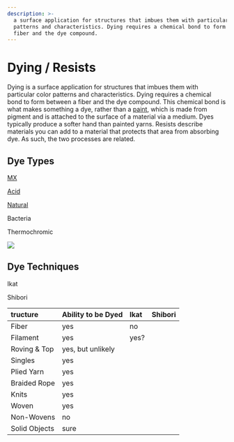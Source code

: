 ```yaml
---
description: >-
  a surface application for structures that imbues them with particular color
  patterns and characteristics. Dying requires a chemical bond to form between a
  fiber and the dye compound.
---
```


# Dying / Resists

Dying is a surface application for structures that imbues them with particular color patterns and characteristics. Dying requires a chemical bond to form between a fiber and the dye compound. This chemical bond is what makes something a dye, rather than a [paint](coating.md), which is made from pigment and is attached to the surface of a material via a medium. Dyes typically produce a softer hand than painted yarns. Resists describe materials you can add to a material that protects that area from absorbing dye. As such, the two processes are related. 

## Dye Types

[MX](https://www.dharmatrading.com/techniques/tubdye/the-tub-washing-machine-vat-bucket-dye-method.html?lnav=techniques_tubdye.html)

[Acid](https://www.dharmatrading.com/techniques/tubdye/tub-dyeing-basics-with-dharma-acid-dye.html?lnav=techniques_tubdye.html)

[Natural](https://www.dharmatrading.com/information/how-to-use.html?lnav=information.html)

Bacteria

Thermochromic

![](/img_9999-animation.gif)



## Dye Techniques

Ikat

Shibori



| tructure | Ability to be Dyed | Ikat | Shibori |
| :--- | :--- | :--- | :--- |
| Fiber | yes | no |  |
| Filament | yes | yes? |  |
| Roving & Top | yes, but unlikely |  |  |
| Singles | yes |  |  |
| Plied Yarn | yes |  |  |
| Braided Rope | yes |  |  |
| Knits | yes |  |  |
| Woven | yes |  |  |
| Non-Wovens | no |  |  |
| Solid Objects | sure |  |  |


